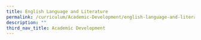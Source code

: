 ```yaml
---
title: English Language and Literature
permalink: /curriculum/Academic-Development/english-language-and-literature
description: ""
third_nav_title: Academic Development
---
```

